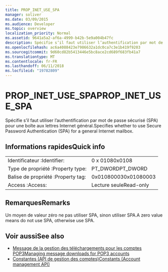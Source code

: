 ```yaml
---
title: PROP_INET_USE_SPA
manager: soliver
ms.date: 03/09/2015
ms.audience: Developer
ms.topic: overview
localization_priority: Normal
ms.assetid: 9641a5a2-af6a-4999-b42b-5e9a004b47fc
description: Spécifie s’il faut utiliser l’authentification par mot de passe sécurisé (SPA) pour une boîte aux lettres Internet général.
ms.openlocfilehash: ac6a4088423e7986632a1dc0ca7c3e1b419f9203
ms.sourcegitcommit: 9d60cd82b5413446e5bc8ace2cd689f683fb41a7
ms.translationtype: MT
ms.contentlocale: fr-FR
ms.lasthandoff: 06/11/2018
ms.locfileid: "19782809"
---
```

# <a name="propinetusespa"></a><span data-ttu-id="f16a9-103">PROP_INET_USE_SPA</span><span class="sxs-lookup"><span data-stu-id="f16a9-103">PROP_INET_USE_SPA</span></span>

<span data-ttu-id="f16a9-104">Spécifie s’il faut utiliser l’authentification par mot de passe sécurisé (SPA) pour une boîte aux lettres Internet général.</span><span class="sxs-lookup"><span data-stu-id="f16a9-104">Specifies whether to use Secure Password Authentication (SPA) for a general Internet mailbox.</span></span>
  
## <a name="quick-info"></a><span data-ttu-id="f16a9-105">Informations rapides</span><span class="sxs-lookup"><span data-stu-id="f16a9-105">Quick info</span></span>

|||
|:-----|:-----|
|<span data-ttu-id="f16a9-106">Identificateur :</span><span class="sxs-lookup"><span data-stu-id="f16a9-106">Identifier:</span></span>  <br/> |<span data-ttu-id="f16a9-107">0 x 0108</span><span class="sxs-lookup"><span data-stu-id="f16a9-107">0x0108</span></span>  <br/> |
|<span data-ttu-id="f16a9-108">Type de propriété :</span><span class="sxs-lookup"><span data-stu-id="f16a9-108">Property type:</span></span>  <br/> |<span data-ttu-id="f16a9-109">PT_DWORD</span><span class="sxs-lookup"><span data-stu-id="f16a9-109">PT_DWORD</span></span>  <br/> |
|<span data-ttu-id="f16a9-110">Balise de propriété :</span><span class="sxs-lookup"><span data-stu-id="f16a9-110">Property tag:</span></span>  <br/> |<span data-ttu-id="f16a9-111">0x01080003</span><span class="sxs-lookup"><span data-stu-id="f16a9-111">0x01080003</span></span>  <br/> |
|<span data-ttu-id="f16a9-112">Access :</span><span class="sxs-lookup"><span data-stu-id="f16a9-112">Access:</span></span>  <br/> |<span data-ttu-id="f16a9-113">Lecture seule</span><span class="sxs-lookup"><span data-stu-id="f16a9-113">Read-only</span></span>  <br/> |
   
## <a name="remarks"></a><span data-ttu-id="f16a9-114">Remarques</span><span class="sxs-lookup"><span data-stu-id="f16a9-114">Remarks</span></span>

<span data-ttu-id="f16a9-115">Un moyen de valeur zéro ne pas utiliser SPA, sinon utiliser SPA.</span><span class="sxs-lookup"><span data-stu-id="f16a9-115">A zero value means do not use SPA, otherwise use SPA.</span></span>
  
## <a name="see-also"></a><span data-ttu-id="f16a9-116">Voir aussi</span><span class="sxs-lookup"><span data-stu-id="f16a9-116">See also</span></span>

- [<span data-ttu-id="f16a9-117">Message de la gestion des téléchargements pour les comptes POP3</span><span class="sxs-lookup"><span data-stu-id="f16a9-117">Managing message downloads for POP3 accounts</span></span>](managing-message-downloads-for-pop3-accounts.md) 
- [<span data-ttu-id="f16a9-118">Constantes (API de gestion des comptes)</span><span class="sxs-lookup"><span data-stu-id="f16a9-118">Constants (Account management API)</span></span>](constants-account-management-api.md)


